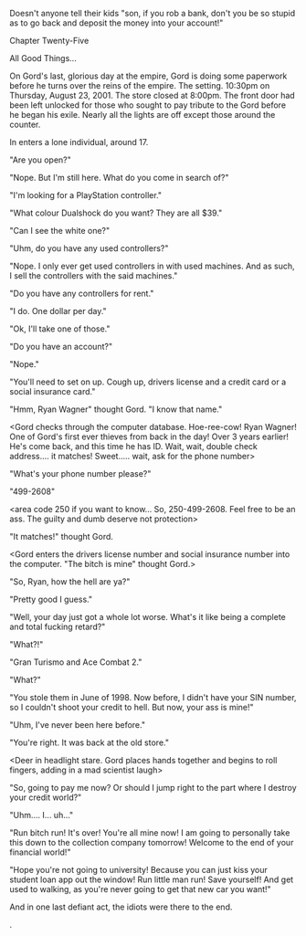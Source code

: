 
 

 

 

 

 

 

 

 

 

 




Doesn't anyone tell their kids "son, if you rob a bank, don't you be so stupid as to go back and deposit the money into your account!"




 








Chapter Twenty-Five


All Good Things...

On Gord's last, glorious day at the empire, Gord is doing some paperwork before he turns over the reins of the empire. 
The setting.  10:30pm on Thursday, August 23, 2001. The store closed at 8:00pm.  The front door had been left unlocked for those who sought to pay tribute to the Gord before he began his exile.  Nearly all the lights are off except those around the counter.

In enters a lone individual, around 17.

"Are you open?"

"Nope.  But I'm still here.  What do you come in search of?"

"I'm looking for a PlayStation controller."

"What colour Dualshock do you want?  They are all $39."

"Can I see the white one?"

<Gord hands customer white controller>

"Uhm, do you have any used controllers?"

"Nope.  I only ever get used controllers in with used machines.  And as such, I sell the controllers with the said machines."

"Do you have any controllers for rent."

"I do.  One dollar per day."

"Ok, I'll take one of those."

"Do you have an account?"

"Nope."

"You'll need to set on up.  Cough up, drivers license and a credit card or a social insurance card."

<Customer hands Gord drivers license and social insurance card>

"Hmm, Ryan Wagner" thought Gord.  "I know that name."

<Gord checks through the computer database.  Hoe-ree-cow!  Ryan Wagner!  One of Gord's first ever thieves from back in the day!  Over 3 years earlier!  He's come back, and this time he has ID.  Wait, wait, double check address.... it matches!  Sweet.....  wait, ask for the phone number>

"What's your phone number please?"

"499-2608"

<area code 250 if you want to know...   So, 250-499-2608.  Feel free to be an ass.  The guilty and dumb deserve not protection>

"It matches!" thought Gord.

<Gord enters the drivers license number and social insurance number into the computer. "The bitch is mine" thought Gord.>

"So, Ryan, how the hell are ya?"

"Pretty good I guess."

"Well, your day just got a whole lot worse.  What's it like being a complete and total fucking retard?"

"What?!"

"Gran Turismo and Ace Combat 2."

"What?"

"You stole them in June of 1998.  Now before, I didn't have your SIN number, so I couldn't shoot your credit to hell.  But now, your ass is mine!"

"Uhm, I've never been here before."

"You're right.  It was back at the old store."

<Deer in headlight stare.  Gord places hands together and begins to roll fingers, adding in a mad scientist laugh>

"So, going to pay me now?  Or should I jump right to the part where I destroy your credit world?"

"Uhm....  I... uh..."

<Ryan backs toward the door>

"Run bitch run!  It's over!  You're all mine now!  I am going to personally take this down to the collection company tomorrow!  Welcome to the end of your financial world!"

<Ryan gets to the door>

"Hope you're not going to university!  Because you can just kiss your student loan app out the window!  Run little man run!  Save yourself!  And get used to walking, as you're never going to get that new car you want!"

<Ryan quickly leaves establishment>

And in one last defiant act, the idiots were there to the end.

 

 

 

.


 

 

 
 